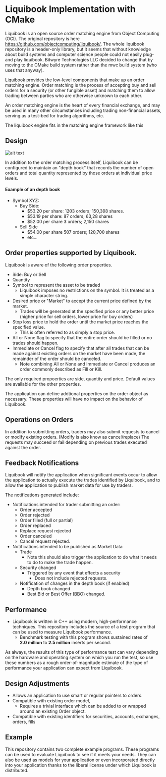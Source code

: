 # Liquibook Implementation with CMake

Liquibook is an open source order matching engine from Object Computing (OCI).
The original repository is here https://github.com/objectcomputing/liquibook/.
The whole liquibook repository is a header-only library, but it seems that without
knowledge about build systems and computer science people could not easily plug-and
play liquibook. Bitwyre Technologies LLC decided to change that by moving to the 
CMake build system rather than the mwc build system (who uses that anyway). 

Liquibook provides the low-level components that make up an order matching engine.
Order matching is the process of accepting buy and sell orders for a security (or 
other fungible asset) and matching them to allow trading between parties who are 
otherwise unknown to each other.

An order matching engine is the heart of every financial exchange, and may be used
in many other circumstances including trading non-financial assets, serving as a 
test-bed for trading algorithms, etc.

The liquibook engine fits in the matching engine framework like this 

## Design
![alt text](https://github.com/objectcomputing/liquibook/raw/master/doc/Images/MarketApplication.png "Matching Engine")

In addition to the order matching process itself, Liquibook can be configured
to maintain an "depth book" that records the number of open orders and total quantity
represented by those orders at individual price levels.  

#### Example of an depth book
* Symbol XYZ: 
  * Buy Side: 
    * $53.20 per share: 1203 orders; 150,398 shares.
    * $53.19 per share: 87 orders; 63,28 shares
    * $52.00 per share 3 orders; 2,150 shares
  * Sell Side
    * $54.00 per share 507 orders; 120,700 shares
    * etc...            

## Order properties supported by Liquibook.

Liquibook is aware of the following order properties.

* Side: Buy or Sell
* Quantity
* Symbol to represent the asset to be traded
  * Liquibook imposes no restrictions on the symbol.  It is treated as a simple character string.
* Desired price or "Market" to accept the current price defined by the market.
  * Trades will be generated at the specified price or any better price (higher price for sell orders, lower price for buy orders)
* Stop loss price to hold the order until the market price reaches the specified value.
  * This is often referred to as simply a stop price.
* All or None flag to specify that the entire order should be filled or no trades should happen.
* Immediate or Cancel flag to specify that after all trades that can be made against existing orders on the market have been made, the remainder of the order should be canceled.
  * Note combining All or None and Immediate or Cancel produces an order commonly described as Fill or Kill.

The only required propoerties are side, quantity and price.  Default values are available for the other properties.

The application can define addtional properties on the order object as necessary.  These properties will have no impact on the behavior of Liquibook.
 
## Operations on Orders

In addition to submitting orders, traders may also submit requests to cancel or modify existing orders.  (Modify is also know as cancel/replace)
The requests may succeed or fail depending on previous trades executed against the order.
  
## Feedback Notifications

Liquibook will notify the application when significant events occur to allow the application to actually execute the trades identified by Liquibook, and to allow the application to publish market data for use by traders.

The notifications generated include:

* Notifications intended for trader submitting an order:
  * Order accepted 
  * Order rejected
  * Order filled (full or partial)
  * Order replaced
  * Replace request rejected
  * Order canceled
  * Cancel request rejected.
* Notifications intended to be published as Market Data
  * Trade
    * Note this should also trigger the application to do what it needs to do to make the trade happen.
  * Security changed
    * Triggered by any event that effects a security
      * Does not include rejected requests.
  * Notification of changes in the depth book (if enabled)
    * Depth book changed
    * Best Bid or Best Offer (BBO) changed.

## Performance
* Liquibook is written in C++ using modern, high-performance techniques. This repository includes
the source of a test program that can be used to measure Liquibook performance.
  * Benchmark testing with this program shows sustained rates of  
__2.0 million__ to __2.5 million__ inserts per second. 

As always, the results of this type of performance test can vary depending on the hardware and operating system on which you run the test, so use these numbers as a rough order-of-magnitude estimate of the type of performance your application can expect from Liquibook. 

## Design Adjustments
* Allows an application to use smart or regular pointers to orders.
* Compatible with existing order model, 
  * Requires a trivial interface which can be added to or wrapped around an existing Order object.
* Compatible with existing identifiers for securities, accounts, exchanges, orders, fills

## Example
This repository contains two complete example programs.  These programs can be used to evaluate Liquibook to see if it meets your needs. They can also be used as models for your application or even incorporated directly into your application thanks to the liberal license under which Liquibook is distributed.
